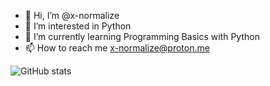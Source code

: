 - 👋 Hi, I’m @x-normalize
- 👀 I’m interested in Python
- 🌱 I’m currently learning Programming Basics with Python
- 📫 How to reach me x-normalize@proton.me

![GitHub stats](https://github-readme-stats.vercel.app/api?username=x-normalize&theme=codeSTACKr&show_icons=true)

